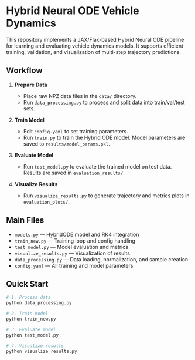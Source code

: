 # Hybrid Neural ODE Vehicle Dynamics

This repository implements a JAX/Flax-based Hybrid Neural ODE pipeline for learning and evaluating vehicle dynamics models. It supports efficient training, validation, and visualization of multi-step trajectory predictions.

## Workflow
1. **Prepare Data**
   - Place raw NPZ data files in the `data/` directory.
   - Run `data_processing.py` to process and split data into train/val/test sets.

2. **Train Model**
   - Edit `config.yaml` to set training parameters.
   - Run `train.py` to train the Hybrid ODE model. Model parameters are saved to `results/model_params.pkl`.

3. **Evaluate Model**
   - Run `test_model.py` to evaluate the trained model on test data. Results are saved in `evaluation_results/`.

4. **Visualize Results**
   - Run `visualize_results.py` to generate trajectory and metrics plots in `evaluation_plots/`.

## Main Files
- `models.py` — HybridODE model and RK4 integration
- `train_new.py` — Training loop and config handling
- `test_model.py` — Model evaluation and metrics
- `visualize_results.py` — Visualization of results
- `data_processing.py` — Data loading, normalization, and sample creation
- `config.yaml` — All training and model parameters


## Quick Start
```bash
# 1. Process data
python data_processing.py

# 2. Train model
python train_new.py

# 3. Evaluate model
python test_model.py

# 4. Visualize results
python visualize_results.py
```

